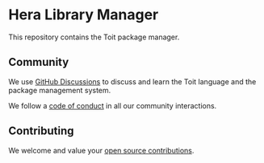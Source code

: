 # Hera Library Manager

This repository contains the Toit package manager.

## Community

We use [GitHub Discussions](https://github.com/heralab/hera-lang/discussions) to discuss and learn
the Toit language and the package management system.

We follow a [code of conduct](CODE_OF_CONDUCT.md) in all our community interactions.

## Contributing

We welcome and value your [open source contributions](CONTRIBUTING.md).
